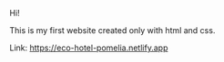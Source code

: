 Hi! 

This is my first website created only with html and css.

Link: https://eco-hotel-pomelia.netlify.app
